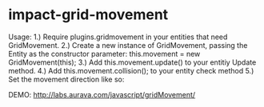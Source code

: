 impact-grid-movement
====================
Usage:
1.) Require plugins.gridmovement in your entities that need GridMovement.
2.) Create a new instance of GridMovement, passing the Entity as the constructor parameter:
this.movement = new GridMovement(this);
3.) Add this.movement.update() to your entitiy Update method.
4.) Add this.movement.collision(); to your entity check method
5.) Set the movement direction like so:

DEMO:
http://labs.aurava.com/javascript/gridMovement/

